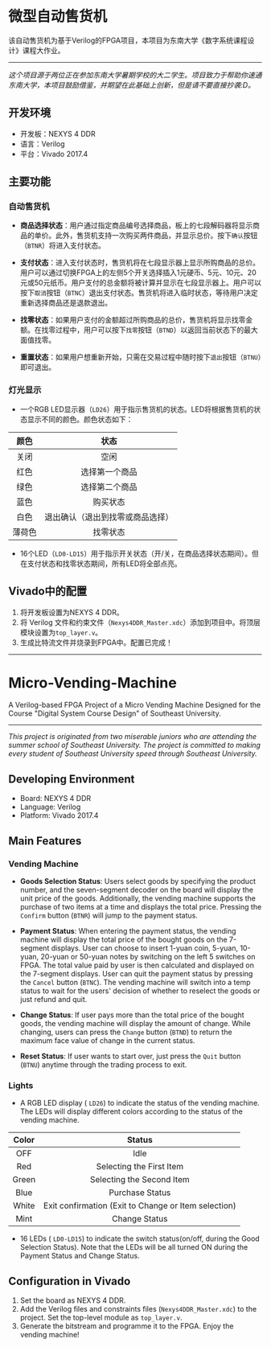 # 微型自动售货机

该自动售货机为基于Verilog的FPGA项目，本项目为东南大学《数字系统课程设计》课程大作业。

---

_这个项目源于两位正在参加东南大学暑期学校的大二学生。项目致力于帮助你速通东南大学，本项目鼓励借鉴，并期望在此基础上创新，但是请不要直接抄袭:D。_

## 开发环境

- 开发板：NEXYS 4 DDR
- 语言：Verilog
- 平台：Vivado 2017.4

## 主要功能

### 自动售货机

- **商品选择状态**：用户通过指定商品编号选择商品，板上的七段解码器将显示商品的单价。此外，售货机支持一次购买两件商品，并显示总价。按下`确认`按钮（`BTNR`）将进入支付状态。
- **支付状态**：进入支付状态时，售货机将在七段显示器上显示所购商品的总价。用户可以通过切换FPGA上的左侧5个开关选择插入1元硬币、5元、10元、20元或50元纸币。用户支付的总金额将被计算并显示在七段显示器上。用户可以按下`取消`按钮（`BTNC`）退出支付状态。售货机将进入临时状态，等待用户决定重新选择商品还是退款退出。
- **找零状态**：如果用户支付的金额超过所购商品的总价，售货机将显示找零金额。在找零过程中，用户可以按下`找零`按钮（`BTND`）以返回当前状态下的最大面值找零。

- **重置状态**：如果用户想重新开始，只需在交易过程中随时按下`退出`按钮（`BTNU`）即可退出。

### 灯光显示

- 一个RGB LED显示器（`LD26`）用于指示售货机的状态。LED将根据售货机的状态显示不同的颜色。颜色状态如下：

| 颜色 | 状态 |
|:-------:|:--------:|
| 关闭 | 空闲 |
| 红色 | 选择第一个商品 |
| 绿色 | 选择第二个商品 |
| 蓝色 | 购买状态 |
| 白色 | 退出确认（退出到找零或商品选择）|
| 薄荷色 | 找零状态 |

- 16个LED（`LD0-LD15`）用于指示开关状态（开/关，在商品选择状态期间）。但在支付状态和找零状态期间，所有LED将全部点亮。

## Vivado中的配置

1. 将开发板设置为NEXYS 4 DDR。
2. 将 Verilog 文件和约束文件（`Nexys4DDR_Master.xdc`）添加到项目中。将顶层模块设置为`top_layer.v`。
3. 生成比特流文件并烧录到FPGA中。配置已完成！
---
# Micro-Vending-Machine

A Verilog-based FPGA Project of a Micro Vending Machine Designed for the Course "Digital System Course Design" of Southeast University.

---

_This project is originated from two miserable juniors who are attending the summer school of Southeast University. The project is committed to making every student of Southeast University speed through Southeast University._

## Developing Environment

- Board: NEXYS 4 DDR
- Language: Verilog
- Platform: Vivado 2017.4

## Main Features

### Vending Machine

- **Goods Selection Status**: Users select goods by specifying the product number, and the seven-segment decoder on the board will display the unit price of the goods. Additionally, the vending machine supports the purchase of two items at a time and displays the total price. Pressing the `Confirm` button (`BTNR`) will jump to the payment status.
- **Payment Status**: When entering the payment status, the vending machine will display the total price of the bought goods on the 7-segment displays. User can choose to insert 1-yuan coin, 5-yuan, 10-yuan, 20-yuan or 50-yuan notes by switching on the left 5 switches on FPGA. The total value paid by user is then calculated and displayed on the 7-segment displays. User can quit the payment status by pressing the `Cancel` button (`BTNC`). The vending machine will switch into a temp status to wait for the users' decision of whether to reselect the goods or just refund and quit.
- **Change Status**: If user pays more than the total price of the bought goods, the vending machine will display the amount of change. While changing, users can press the `Change` button (`BTND`) to return the maximum face value of change in the current status.

- **Reset Status**: If user wants to start over, just press the `Quit` button (`BTNU`) anytime through the trading process to exit.

### Lights

- A RGB LED display ( `LD26`) to indicate the status of the vending machine. The LEDs will display different colors according to the status of the vending machine.


| Color | Status |
|:-------:|:--------:|
| OFF | Idle |
| Red | Selecting the First Item|
| Green | Selecting the Second Item|
| Blue | Purchase Status|
| White | Exit confirmation (Exit to Change or Item selection)|
| Mint | Change Status|


- 16 LEDs ( `LD0-LD15`) to indicate the switch status(on/off, during the Good Selection Status). Note that the LEDs will be all turned ON during the Payment Status and Change Status.

## Configuration in Vivado

1. Set the board as NEXYS 4 DDR.
2. Add the Verilog files and constraints files (`Nexys4DDR_Master.xdc`) to the project. Set the top-level module as `top_layer.v`.
3. Generate the bitstream and programme it to the FPGA. Enjoy the vending machine!
